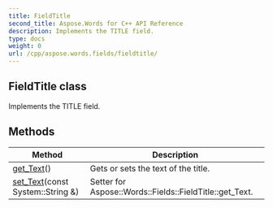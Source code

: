 ```yaml
---
title: FieldTitle
second_title: Aspose.Words for C++ API Reference
description: Implements the TITLE field. 
type: docs
weight: 0
url: /cpp/aspose.words.fields/fieldtitle/
---
```

## FieldTitle class


Implements the TITLE field. 

## Methods

| Method | Description |
| --- | --- |
| [get_Text](./get_text/)() | Gets or sets the text of the title.  |
| [set_Text](./set_text/)(const System::String &) | Setter for Aspose::Words::Fields::FieldTitle::get_Text.  |
